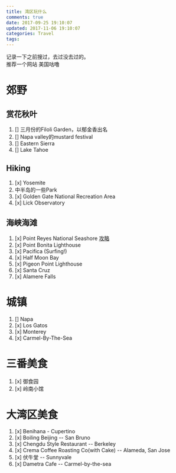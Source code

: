 ```yaml
---
title: 湾区玩什么
comments: true
date: 2017-09-25 19:10:07
updated: 2017-11-06 19:10:07
categories: Travel
tags:
---
```


记录一下之前搜过，去过没去过的。  
推荐一个网站 美国咕噜
# 郊野
## 赏花秋叶
1. [] 三月份的Filoli Garden，以郁金香出名
2. [] Napa valley的mustard festival
3. [] Eastern Sierra
4. [] Lake Tahoe

## Hiking
1. [x] Yosemite
2. 中半岛的一些Park
3. [x] Golden Gate National Recreation Area
4. [x] Lick Observatory

## 海峡海滩
1. [x] Point Reyes National Seashore [攻略](https://medium.com/@maggiema1981/%E9%9B%B7%E6%96%AF%E5%B2%AC%E4%B8%80%E6%97%A5%E6%B8%B8%E7%9A%84%E8%A1%8C%E7%A8%8B-%E5%8E%BBtomales-bay%E5%90%83%E7%94%9F%E8%9A%9D%E5%95%A6-dd6c396f057f)
2. [x] Point Bonita Lighthouse
3. [x] Pacifica (Surfing!)
4. [x] Half Moon Bay
5. [x] Pigeon Point Lighthouse
6. [x] Santa Cruz
7. [x] Alamere Falls

# 城镇
1. [] Napa
2. [x] Los Gatos
3. [x] Monterey
4. [x] Carmel-By-The-Sea

# 三番美食
1. [x] 御食园
2. [x] 岭南小馆

# 大湾区美食
1. [x] Benihana - Cupertino
2. [x] Boiling Beijing -- San Bruno
3. [x] Chengdu Style Restaurant -- Berkeley
4. [x] Crema Coffee Roasting Co(with Cake) -- Alameda, San Jose
5. [x] 伏牛堂 -- Sunnyvale
6. [x] Dametra Cafe -- Carmel-by-the-sea
